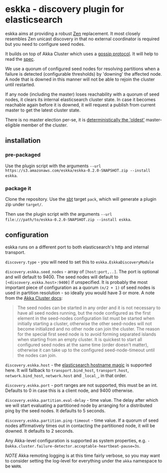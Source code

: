 # eskka - discovery plugin for elasticsearch

eskka aims at providing a robust [Zen](http://www.elasticsearch.org/guide/en/elasticsearch/reference/current/modules-discovery-zen.html) replacement. It most closely resembles Zen unicast discovery in that no external coordinator is required but you need to configure seed nodes. 

It builds on top of Akka Cluster which uses a [gossip protocol](http://en.wikipedia.org/wiki/Gossip_protocol). It will help to read the [spec](http://doc.akka.io/docs/akka/snapshot/common/cluster.html#cluster).

We use a quorum of configured seed nodes for resolving partitions when a failure is detected (configurable thresholds) by 'downing' the affected node. A node that is downed in this manner will not be able to rejoin the cluster until restarted.

If any node (including the master) loses reachability with a quorum of seed nodes, it clears its internal elasticsearch cluster state. In case it becomes reachable again before it is downed, it will request a publish from current master to get the latest cluster state.

There is no master election per-se, it is [deterministically the 'oldest'](http://doc.akka.io/docs/akka/snapshot/contrib/cluster-singleton.html) master-eligible member of the cluster.

## installation

### pre-packaged

Use the plugin script with the arguments `--url https://s3.amazonaws.com/eskka/eskka-0.2.0-SNAPSHOT.zip --install eskka`.

### package it

Clone the repository. Use the [sbt](http://www.scala-sbt.org/#install) target `pack`, which will generate a plugin zip under `target/`. 

Then use the plugin script with the arguments `--url file:///path/to/eskka-0.2.0-SNAPSHOT.zip --install eskka`.

## configuration

eskka runs on a different port to both elasticsearch's http and internal transport.

`discovery.type` - you will need to set this to `eskka.EskkaDiscoveryModule`

`discovery.eskka.seed_nodes` - array of `[host:port,..]`. The port is optional and will default to 9400. The seed nodes will default to `[<discovery.eskka.host>:9400]` if unspecified. It is probably the most important piece of configuration as a quorum `(n/2 + 1)` of seed nodes is used in partition resolution - so ideally you would have 3 or more. A note from the [Akka Cluster docs](http://doc.akka.io/docs/akka/snapshot/java/cluster-usage.html#Joining_to_Seed_Nodes):

> The seed nodes can be started in any order and it is not necessary to have all seed nodes running, but the node configured as the first element in the seed-nodes configuration list must be started when initially starting a cluster, otherwise the other seed-nodes will not become initialized and no other node can join the cluster. The reason for the special first seed node is to avoid forming separated islands when starting from an empty cluster. It is quickest to start all configured seed nodes at the same time (order doesn't matter), otherwise it can take up to the configured seed-node-timeout until the nodes can join.

`discovery.eskka.host` - the [elasticsearch hostname magic](http://www.elasticsearch.org/guide/en/elasticsearch/reference/current/modules-network.html#modules-network) is supported here. It will fallback to `transport.bind_host`, `transport.host`, `network.bind_host`, `network.host` and `_local_`, in that order.

`discovery.eskka.port` - port ranges are not supported, this must be an int. Defaults to 0 in case this is a client node, and 9400 otherwise.

`discovery.eskka.partition.eval-delay` - time value. The delay after which we will start evaluating a partitioned node by arranging for a distributed ping by the seed nodes. It defaults to 5 seconds.

`discovery.eskka.partition.ping-timeout` - time value. If a quorum of seed nodes affirmatively times out in contacting the partitioned node, it will be downed. It defaults to 2 seconds.

Any Akka-level configuration is supported as system properties, e.g. `-Dakka.cluster.failure-detector.acceptable-heartbeat-pause=3s`.

*NOTE* Akka remoting logging is at this time fairly verbose, so you may want to consider setting the log-level for everything under the `akka` namespace to be `WARN`.
